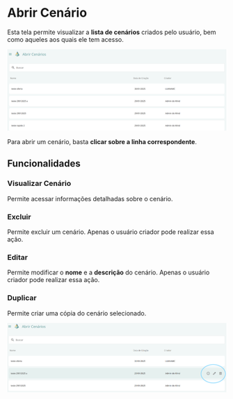 # Abrir Cenário

Esta tela permite visualizar a **lista de cenários** criados pelo usuário, bem como aqueles aos quais ele tem acesso.  

![alt text](image-2.png)

Para abrir um cenário, basta **clicar sobre a linha correspondente**.  

## Funcionalidades

### Visualizar Cenário
Permite acessar informações detalhadas sobre o cenário.  

### Excluir
Permite excluir um cenário. Apenas o usuário criador pode realizar essa ação.  

### Editar
Permite modificar o **nome** e a **descrição** do cenário. Apenas o usuário criador pode realizar essa ação.  

### Duplicar
Permite criar uma cópia do cenário selecionado.  

![alt text](image-3.png)

